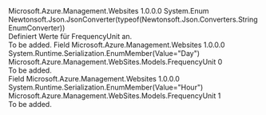 <Type Name="FrequencyUnit" FullName="Microsoft.Azure.Management.WebSites.Models.FrequencyUnit">
  <TypeSignature Language="C#" Value="public enum FrequencyUnit" />
  <TypeSignature Language="ILAsm" Value=".class public auto ansi sealed FrequencyUnit extends System.Enum" />
  <TypeSignature Language="DocId" Value="T:Microsoft.Azure.Management.WebSites.Models.FrequencyUnit" />
  <TypeSignature Language="VB.NET" Value="Public Enum FrequencyUnit" />
  <TypeSignature Language="F#" Value="type FrequencyUnit = " />
  <AssemblyInfo>
    <AssemblyName>Microsoft.Azure.Management.Websites</AssemblyName>
    <AssemblyVersion>1.0.0.0</AssemblyVersion>
  </AssemblyInfo>
  <Base>
    <BaseTypeName>System.Enum</BaseTypeName>
  </Base>
  <Attributes>
    <Attribute>
      <AttributeName>Newtonsoft.Json.JsonConverter(typeof(Newtonsoft.Json.Converters.StringEnumConverter))</AttributeName>
    </Attribute>
  </Attributes>
  <Docs>
    <summary>
            Definiert Werte für FrequencyUnit an.
            </summary>
    <remarks>To be added.</remarks>
  </Docs>
  <Members>
    <Member MemberName="Day">
      <MemberSignature Language="C#" Value="Day" />
      <MemberSignature Language="ILAsm" Value=".field public static literal valuetype Microsoft.Azure.Management.WebSites.Models.FrequencyUnit Day = int32(0)" />
      <MemberSignature Language="DocId" Value="F:Microsoft.Azure.Management.WebSites.Models.FrequencyUnit.Day" />
      <MemberSignature Language="VB.NET" Value="Day" />
      <MemberSignature Language="F#" Value="Day = 0" Usage="Microsoft.Azure.Management.WebSites.Models.FrequencyUnit.Day" />
      <MemberType>Field</MemberType>
      <AssemblyInfo>
        <AssemblyName>Microsoft.Azure.Management.Websites</AssemblyName>
        <AssemblyVersion>1.0.0.0</AssemblyVersion>
      </AssemblyInfo>
      <Attributes>
        <Attribute>
          <AttributeName>System.Runtime.Serialization.EnumMember(Value="Day")</AttributeName>
        </Attribute>
      </Attributes>
      <ReturnValue>
        <ReturnType>Microsoft.Azure.Management.WebSites.Models.FrequencyUnit</ReturnType>
      </ReturnValue>
      <MemberValue>0</MemberValue>
      <Docs>
        <summary>To be added.</summary>
      </Docs>
    </Member>
    <Member MemberName="Hour">
      <MemberSignature Language="C#" Value="Hour" />
      <MemberSignature Language="ILAsm" Value=".field public static literal valuetype Microsoft.Azure.Management.WebSites.Models.FrequencyUnit Hour = int32(1)" />
      <MemberSignature Language="DocId" Value="F:Microsoft.Azure.Management.WebSites.Models.FrequencyUnit.Hour" />
      <MemberSignature Language="VB.NET" Value="Hour" />
      <MemberSignature Language="F#" Value="Hour = 1" Usage="Microsoft.Azure.Management.WebSites.Models.FrequencyUnit.Hour" />
      <MemberType>Field</MemberType>
      <AssemblyInfo>
        <AssemblyName>Microsoft.Azure.Management.Websites</AssemblyName>
        <AssemblyVersion>1.0.0.0</AssemblyVersion>
      </AssemblyInfo>
      <Attributes>
        <Attribute>
          <AttributeName>System.Runtime.Serialization.EnumMember(Value="Hour")</AttributeName>
        </Attribute>
      </Attributes>
      <ReturnValue>
        <ReturnType>Microsoft.Azure.Management.WebSites.Models.FrequencyUnit</ReturnType>
      </ReturnValue>
      <MemberValue>1</MemberValue>
      <Docs>
        <summary>To be added.</summary>
      </Docs>
    </Member>
  </Members>
</Type>
